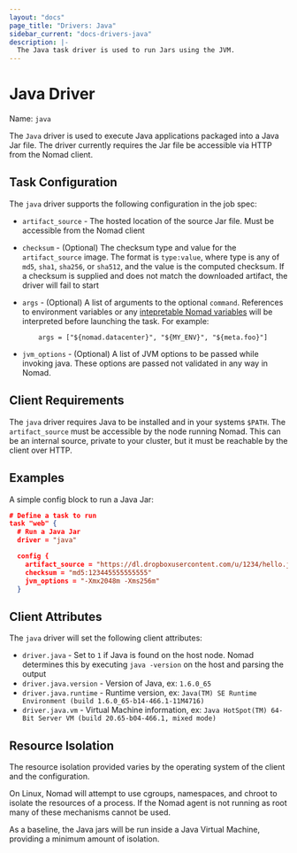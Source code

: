 ```yaml
---
layout: "docs"
page_title: "Drivers: Java"
sidebar_current: "docs-drivers-java"
description: |-
  The Java task driver is used to run Jars using the JVM.
---
```


# Java Driver

Name: `java`

The `Java` driver is used to execute Java applications packaged into a Java Jar 
file. The driver currently requires the Jar file be accessible via
HTTP from the Nomad client. 

## Task Configuration

The `java` driver supports the following configuration in the job spec:

* `artifact_source` - The hosted location of the source Jar file. Must be
  accessible from the Nomad client

* `checksum` - (Optional) The checksum type and value for the `artifact_source`
  image.  The format is `type:value`, where type is any of `md5`, `sha1`,
  `sha256`, or `sha512`, and the value is the computed checksum. If a checksum
  is supplied and does not match the downloaded artifact, the driver will fail
  to start

*   `args` - (Optional) A list of arguments to the optional `command`.
    References to environment variables or any [intepretable Nomad
    variables](/docs/jobspec/interpreted.html) will be interpreted
    before launching the task. For example:

    ```
        args = ["${nomad.datacenter}", "${MY_ENV}", "${meta.foo}"]
    ```

* `jvm_options` - (Optional) A list of JVM options to be passed while invoking
  java. These options are passed not validated in any way in Nomad.

## Client Requirements

The `java` driver requires Java to be installed and in your systems `$PATH`.
The `artifact_source` must be accessible by the node running Nomad. This can be an
internal source, private to your cluster, but it must be reachable by the client 
over HTTP. 

## Examples

A simple config block to run a Java Jar:

```json
# Define a task to run
task "web" {
  # Run a Java Jar
  driver = "java"

  config {
    artifact_source = "https://dl.dropboxusercontent.com/u/1234/hello.jar"
    checksum = "md5:123445555555555"
    jvm_options = "-Xmx2048m -Xms256m"
  }
```

## Client Attributes

The `java` driver will set the following client attributes:

* `driver.java` - Set to `1` if Java is found on the host node. Nomad determines
this by executing `java -version` on the host and parsing the output
* `driver.java.version` - Version of Java, ex: `1.6.0_65`
* `driver.java.runtime` - Runtime version, ex: `Java(TM) SE Runtime Environment (build 1.6.0_65-b14-466.1-11M4716)`
* `driver.java.vm` - Virtual Machine information, ex: `Java HotSpot(TM) 64-Bit Server VM (build 20.65-b04-466.1, mixed mode)`

## Resource Isolation

The resource isolation provided varies by the operating system of
the client and the configuration.

On Linux, Nomad will attempt to use cgroups, namespaces, and chroot
to isolate the resources of a process. If the Nomad agent is not
running as root many of these mechanisms cannot be used.

As a baseline, the Java jars will be run inside a Java Virtual Machine,
providing a minimum amount of isolation.

